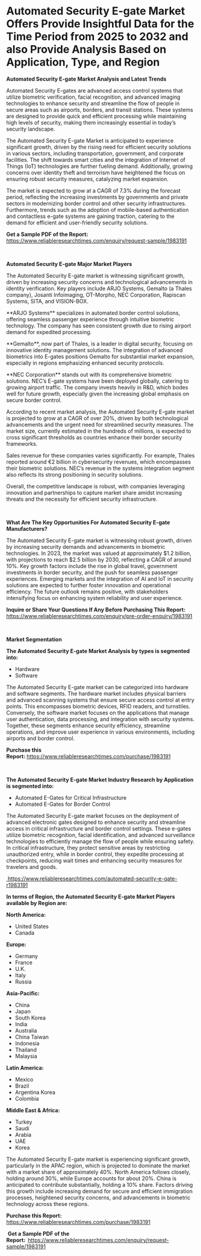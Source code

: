 <p><h1>Automated Security E-gate Market Offers Provide Insightful Data for the Time Period from 2025 to 2032 and also Provide Analysis Based on Application, Type, and Region</h1></p><p><strong>Automated Security E-gate Market Analysis and Latest Trends</strong></p>
<p><p>Automated Security E-gates are advanced access control systems that utilize biometric verification, facial recognition, and advanced imaging technologies to enhance security and streamline the flow of people in secure areas such as airports, borders, and transit stations. These systems are designed to provide quick and efficient processing while maintaining high levels of security, making them increasingly essential in today’s security landscape.</p><p>The Automated Security E-gate Market is anticipated to experience significant growth, driven by the rising need for efficient security solutions in various sectors, including transportation, government, and corporate facilities. The shift towards smart cities and the integration of Internet of Things (IoT) technologies are further fueling demand. Additionally, growing concerns over identity theft and terrorism have heightened the focus on ensuring robust security measures, catalyzing market expansion.</p><p>The market is expected to grow at a CAGR of 7.3% during the forecast period, reflecting the increasing investments by governments and private sectors in modernizing border control and other security infrastructures. Furthermore, trends such as the adoption of mobile-based authentication and contactless e-gate systems are gaining traction, catering to the demand for efficient and user-friendly security solutions.</p></p>
<p><strong>Get a Sample PDF of the Report:&nbsp;</strong> <a href="https://www.reliableresearchtimes.com/enquiry/request-sample/1983191?utm_campaign=2298&utm_medium=2&utm_source=Github&utm_content=ia&utm_term=15042025&utm_id=automated-security-e-gate">https://www.reliableresearchtimes.com/enquiry/request-sample/1983191</a></p>
<p>&nbsp;</p>
<p><strong>Automated Security E-gate Major Market Players</strong></p>
<p><p>The Automated Security E-gate market is witnessing significant growth, driven by increasing security concerns and technological advancements in identity verification. Key players include ARJO Systems, Gemalto (a Thales company), Josanti Infoimaging, OT-Morpho, NEC Corporation, Rapiscan Systems, SITA, and VISION-BOX.</p><p>**ARJO Systems** specializes in automated border control solutions, offering seamless passenger experience through intuitive biometric technology. The company has seen consistent growth due to rising airport demand for expedited processing. </p><p>**Gemalto**, now part of Thales, is a leader in digital security, focusing on innovative identity management solutions. The integration of advanced biometrics into E-gates positions Gemalto for substantial market expansion, especially in regions emphasizing enhanced security protocols.</p><p>**NEC Corporation** stands out with its comprehensive biometric solutions. NEC’s E-gate systems have been deployed globally, catering to growing airport traffic. The company invests heavily in R&D, which bodes well for future growth, especially given the increasing global emphasis on secure border control.</p><p>According to recent market analysis, the Automated Security E-gate market is projected to grow at a CAGR of over 20%, driven by both technological advancements and the urgent need for streamlined security measures. The market size, currently estimated in the hundreds of millions, is expected to cross significant thresholds as countries enhance their border security frameworks.</p><p>Sales revenue for these companies varies significantly. For example, Thales reported around €2 billion in cybersecurity revenues, which encompasses their biometric solutions. NEC’s revenue in the systems integration segment also reflects its strong positioning in security solutions.</p><p>Overall, the competitive landscape is robust, with companies leveraging innovation and partnerships to capture market share amidst increasing threats and the necessity for efficient security infrastructure.</p></p>
<p>&nbsp;</p>
<p><strong>What Are The Key Opportunities For Automated Security E-gate Manufacturers?</strong></p>
<p><p>The Automated Security E-gate market is witnessing robust growth, driven by increasing security demands and advancements in biometric technologies. In 2023, the market was valued at approximately $1.2 billion, with projections to reach $2.5 billion by 2030, reflecting a CAGR of around 10%. Key growth factors include the rise in global travel, government investments in border security, and the push for seamless passenger experiences. Emerging markets and the integration of AI and IoT in security solutions are expected to further foster innovation and operational efficiency. The future outlook remains positive, with stakeholders intensifying focus on enhancing system reliability and user experience.</p></p>
<p><strong>Inquire or Share Your Questions If Any Before Purchasing This Report:</strong> <a href="https://www.reliableresearchtimes.com/enquiry/pre-order-enquiry/1983191?utm_campaign=2298&utm_medium=2&utm_source=Github&utm_content=ia&utm_term=15042025&utm_id=automated-security-e-gate">https://www.reliableresearchtimes.com/enquiry/pre-order-enquiry/1983191</a></p>
<p>&nbsp;</p>
<p><strong>Market Segmentation</strong></p>
<p><strong>The Automated Security E-gate Market Analysis by types is segmented into:</strong></p>
<p><ul><li>Hardware</li><li>Software</li></ul></p>
<p><p>The Automated Security E-gate market can be categorized into hardware and software segments. The hardware market includes physical barriers and advanced scanning systems that ensure secure access control at entry points. This encompasses biometric devices, RFID readers, and turnstiles. Conversely, the software market focuses on the applications that manage user authentication, data processing, and integration with security systems. Together, these segments enhance security efficiency, streamline operations, and improve user experience in various environments, including airports and border control.</p></p>
<p><strong>Purchase this Report:&nbsp;</strong><a href="https://www.reliableresearchtimes.com/purchase/1983191?utm_campaign=2298&utm_medium=2&utm_source=Github&utm_content=ia&utm_term=15042025&utm_id=automated-security-e-gate">https://www.reliableresearchtimes.com/purchase/1983191</a></p>
<p>&nbsp;</p>
<p><strong>The Automated Security E-gate Market Industry Research by Application is segmented into:</strong></p>
<p><ul><li>Automated E-Gates for Critical Infrastructure</li><li>Automated E-Gates for Border Control</li></ul></p>
<p><p>The Automated Security E-gate market focuses on the deployment of advanced electronic gates designed to enhance security and streamline access in critical infrastructure and border control settings. These e-gates utilize biometric recognition, facial identification, and advanced surveillance technologies to efficiently manage the flow of people while ensuring safety. In critical infrastructure, they protect sensitive areas by restricting unauthorized entry, while in border control, they expedite processing at checkpoints, reducing wait times and enhancing security measures for travelers and goods.</p></p>
<p><a href="https://www.reliableresearchtimes.com/automated-security-e-gate-r1983191?utm_campaign=2298&utm_medium=2&utm_source=Github&utm_content=ia&utm_term=15042025&utm_id=automated-security-e-gate">&nbsp;https://www.reliableresearchtimes.com/automated-security-e-gate-r1983191</a></p>
<p><strong>In terms of Region, the Automated Security E-gate Market Players available by Region are:</strong></p>
<p>
    <p> <strong> North America: </strong>
        <ul>
            <li>United States</li>
            <li>Canada</li>
        </ul>
        </p> 
    <p> <strong> Europe: </strong>
        <ul>
            <li>Germany</li>
            <li>France</li>
            <li>U.K.</li>
            <li>Italy</li>
            <li>Russia</li>
        </ul>
        </p> 
    <p> <strong> Asia-Pacific: </strong>
        <ul>
            <li>China</li>
            <li>Japan</li>
            <li>South Korea</li>
            <li>India</li>
            <li>Australia</li>
            <li>China Taiwan</li>
            <li>Indonesia</li>
            <li>Thailand</li>
            <li>Malaysia</li>
        </ul>
        </p> 
    <p> <strong> Latin America: </strong>
        <ul>
            <li>Mexico</li>
            <li>Brazil</li>
            <li>Argentina Korea</li>
            <li>Colombia</li>
        </ul>
        </p> 
    <p> <strong> Middle East & Africa: </strong>
        <ul>
            <li>Turkey</li>
            <li>Saudi</li>
            <li>Arabia</li>
            <li>UAE</li>
            <li>Korea</li>
        </ul>
    </p>
    </p>
<p><p>The Automated Security E-gate market is experiencing significant growth, particularly in the APAC region, which is projected to dominate the market with a market share of approximately 40%. North America follows closely, holding around 30%, while Europe accounts for about 20%. China is anticipated to contribute substantially, holding a 10% share. Factors driving this growth include increasing demand for secure and efficient immigration processes, heightened security concerns, and advancements in biometric technology across these regions.</p></p>
<p><strong>Purchase this Report: </strong><a href="https://www.reliableresearchtimes.com/purchase/1983191?utm_campaign=2298&utm_medium=2&utm_source=Github&utm_content=ia&utm_term=15042025&utm_id=automated-security-e-gate">https://www.reliableresearchtimes.com/purchase/1983191</a></p>
<p>&nbsp;<strong>Get a Sample PDF of the Report:&nbsp;&nbsp;</strong><a href="https://www.reliableresearchtimes.com/enquiry/request-sample/1983191?utm_campaign=2298&utm_medium=2&utm_source=Github&utm_content=ia&utm_term=15042025&utm_id=automated-security-e-gate">https://www.reliableresearchtimes.com/enquiry/request-sample/1983191</a></p>
<p><strong></strong></p>
<p><p></p><p></p><p></p></p>
